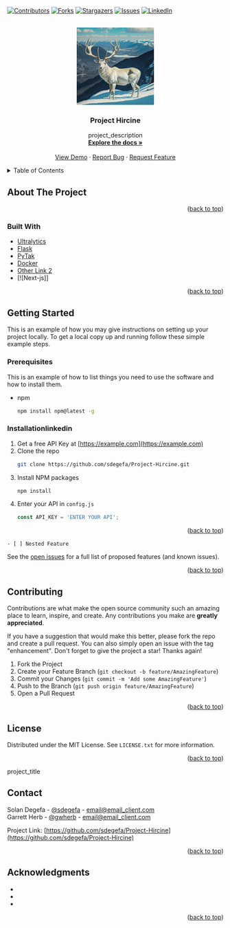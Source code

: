 <a id="readme-top"></a>

[![Contributors][contributors-shield]][contributors-url]
[![Forks][forks-shield]][forks-url]
[![Stargazers][stars-shield]][stars-url]
[![Issues][issues-shield]][issues-url]
[![LinkedIn][linkedin-shield]][linkedin-url]


<!-- PROJECT LOGO -->
<br />
<div align="center">
  <a href="https://github.com/sdegefa/Project-Hircine">
    <img src="images/logo.png" alt="Logo" width="180" height="180">
  </a>

<h3 align="center">Project Hircine</h3>

  <p align="center">
    project_description
    <br />
    <a href="https://github.com/sdegefa/Project-Hircine"><strong>Explore the docs »</strong></a>
    <br />
    <br />
    <a href="https://github.com/sdegefa/Project-Hircine">View Demo</a>
    ·
    <a href="https://github.com/github_u<!-- TABLE OF CONTENTS -->
sername/Project-Hircine/issues/new?labels=bug&template=bug-report---.md">Report Bug</a>
    ·
    <a href="https://github.com/sdegefa/Project-Hircine/issues/new?labels=enhancement&template=feature-request---.md">Request Feature</a>
  </p>
</div>



<!-- TABLE OF CONTENTS -->
<details>
  <summary>Table of Contents</summary>
  <ol>
    <li>
      <a href="#about-the-project">About The Project</a>
      <ul>
        <li><a href="#built-with">Built With</a></li>
      </ul>
    </li>
    <li>
      <a href="#getting-started">Getting Started</a>
      <ul>
        <li><a href="#prerequisites">Prerequisites</a></li>
        <li><a href="#installation">Installation</a></li>
      </ul>
    </li>
    <li><a href="#usage">Usage</a></li>
    <li><a href="#roadmap">Roadmap</a></li>
    <li><a href="#contributing">Contributing</a></li>
    <li><a href="#license">License</a></li>
    <li><a href="#contact">Contact</a></li>
    <li><a href="#acknowledgments">Acknowledgments</a></li>
    <!-- PROJECT SHIELDS -->
<!--
*** I'm using markdown "reference style" links for readability.
*** Reference links are enclosed in brackets [ ] instead of parentheses ( ).
*** See the bottom of this document for the declaration of the reference variables
*** for contributors-url, forks-url, etc. This is an optional, concise syntax you may use.
*** https://www.markdownguide.org/basic-syntax/#reference-style-links
-->

[![Contributors][contributors-shield]][contributors-url]
[![Forks][forks-shield]][forks-url]
[![Stargazers][stars-shield]][stars-url]
[![Issues][issues-shield]][issues-url]
[![MIT License][license-shield]][license-url]
[![LinkedIn][linkedin-shield]][linkedin-url]
  </ol>
</details>


<!-- ABOUT THE PROJECT -->
## About The Project

<!-- [![Product Name Screen Shot][product-screenshot]](https://example.com) -->



<p align="right">(<a href="#readme-top">back to top</a>)</p>



### Built With

* [Ultralytics](https://docs.ultralytics.com)
* [Flask](https://flask.palletsprojects.com/en/2.3.x/)
* [PyTak](https://pytak.readthedocs.io/en/latest/)
* [Docker](https://www.docker.com/)
* [Other Link 2]()
* [![Next-js]]




<p align="right">(<a href="#readme-top">back to top</a>)</p>



<!-- GETTING STARTED -->
## Getting Started

This is an example of how you may give instructions on setting up your project locally.
To get a local copy up and running follow these simple example steps.

### Prerequisites

This is an example of how to list things you need to use the software and how to install them.
* npm
  ```sh
  npm install npm@latest -g
  ```

### Installationlinkedin

1. Get a free API Key at [https://example.com](https://example.com)
2. Clone the repo
   ```sh
   git clone https://github.com/sdegefa/Project-Hircine.git
   ```
3. Install NPM packages
   ```sh
   npm install
   ```
4. Enter your API in `config.js`
   ```js
   const API_KEY = 'ENTER YOUR API';
   ```

<p align="right">(<a href="#readme-top">back to top</a>)</p>

    - [ ] Nested Feature

See the [open issues](https://github.com/sdegefa/Project-Hircine/issues) for a full list of proposed features (and known issues).

<p align="right">(<a href="#readme-top">back to top</a>)</p>



<!-- CONTRIBUTING -->
## Contributing

Contributions are what make the open source community such an amazing place to learn, inspire, and create. Any contributions you make are **greatly appreciated**.

If you have a suggestion that would make this better, please fork the repo and create a pull request. You can also simply open an issue with the tag "enhancement".
Don't forget to give the project a star! Thanks again!

1. Fork the Project
2. Create your Feature Branch (`git checkout -b feature/AmazingFeature`)
3. Commit your Changes (`git commit -m 'Add some AmazingFeature'`)
4. Push to the Branch (`git push origin feature/AmazingFeature`)
5. Open a Pull Request

<p align="right">(<a href="#readme-top">back to top</a>)</p>


<!-- LICENSE -->
## License

Distributed under the MIT License. See `LICENSE.txt` for more information.

<p align="right">(<a href="#readme-top">back to top</a>)</p>project_title



<!-- CONTACT -->
## Contact

Solan Degefa - [@sdegefa](https://github.com/sdegefa) - email@email_client.com <br/>
Garrett Herb - [@gwherb](https://github.com/gwherb) - email@email_client.com

Project Link: [https://github.com/sdegefa/Project-Hircine](https://github.com/sdegefa/Project-Hircine)

<p align="right">(<a href="#readme-top">back to top</a>)</p>



<!-- ACKNOWLEDGMENTS -->
## Acknowledgments

* []()
* []()
* []()

<p align="right">(<a href="#readme-top">back to top</a>)</p>



<!-- MARKDOWN LINKS & IMAGES -->
<!-- https://www.markdownguide.org/basic-syntax/#reference-style-links -->
[contributors-shield]: https://img.shields.io/github/contributors/sdegefa/Project-Hircine.svg?style=for-the-badge
[contributors-url]: https://github.com/sdegefa/Project-Hircine/graphs/contributors
[forks-shield]: https://img.shields.io/github/forks/sdegefa/Project-Hircine.svg?style=for-the-badge
[forks-url]: https://github.com/sdegefa/Project-Hircine/network/members
[stars-shield]: https://img.shields.io/github/stars/sdegefa/Project-Hircine.svg?style=for-the-badge
[stars-url]: https://github.com/sdegefa/Project-Hircine/stargazers
[issues-shield]: https://img.shields.io/github/issues/sdegefa/Project-Hircine.svg?style=for-the-badge
[issues-url]: https://github.com/sdegefa/Project-Hircine/issues
[license-shield]: https://img.shields.io/github/license/sdegefa/Project-Hircine.svg?style=for-the-badge
[license-url]: https://github.com/sdegefa/Project-Hircine/blob/master/LICENSE.txt
[linkedin-shield]: https://img.shields.io/badge/-LinkedIn-black.svg?style=for-the-badge&logo=linkedin&colorB=555
[linkedin-url]: https://linkedin.com/in/linkedin_username
[product-screenshot]: images/screenshot.png
[Next.js]: https://img.shields.io/badge/next.js-000000?style=for-the-badge&logo=nextdotjs&logoColor=white
[Next-url]: https://nextjs.org/
[React.js]: https://img.shields.io/badge/React-20232A?style=for-the-badge&logo=react&logoColor=61DAFB
[React-url]: https://reactjs.org/
[Vue.js]: https://img.shields.io/badge/Vue.js-35495E?style=for-the-badge&logo=vuedotjs&logoColor=4FC08D
[Vue-url]: https://vuejs.org/
[Angular.io]: https://img.shields.io/badge/Angular-DD0031?style=for-the-badge&logo=angular&logoColor=white
[Angular-url]: https://angular.io/
[Svelte.dev]: https://img.shields.io/badge/Svelte-4A4A55?style=for-the-badge&logo=svelte&logoColor=FF3E00
[Svelte-url]: https://svelte.dev/
[Laravel.com]: https://img.shields.io/badge/Laravel-FF2D20?style=for-the-badge&logo=laravel&logoColor=white
[Laravel-url]: https://laravel.com
[Bootstrap.com]: https://img.shields.io/badge/Bootstrap-563D7C?style=for-the-badge&logo=bootstrap&logoColor=white
[Bootstrap-url]: https://getbootstrap.com
[JQuery.com]: https://img.shields.io/badge/jQuery-0769AD?style=for-the-badge&logo=jquery&logoColor=white
[JQuery-url]: https://jquery.com 



